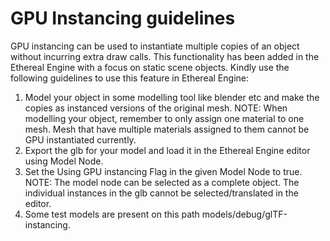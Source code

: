 # GPU Instancing guidelines

GPU instancing can be used to instantiate multiple copies of an object without incurring extra draw calls. This functionality has been added in the Ethereal Engine with a focus on static scene objects.
Kindly use the following guidelines to use this feature in Ethereal Engine:

1. Model your object in some modelling tool like blender etc and make the copies as instanced versions of the original mesh.
    NOTE: When modelling your object, remember to only assign one material to one mesh. Mesh that have multiple materials assigned to them cannot be GPU instantiated currently.
2. Export the glb for your model and load it in the Ethereal Engine editor using Model Node.
3. Set the Using GPU instancing Flag in the given Model Node to true.
    NOTE: The model node can be selected as a complete object. The individual instances in the glb cannot be selected/translated in the editor.
4. Some test models are present on this path models/debug/glTF-instancing.
